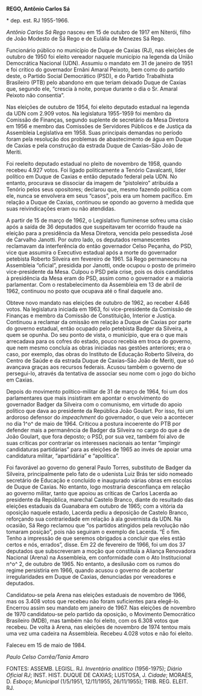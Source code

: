 **REGO, Antônio Carlos Sá**

\* dep. est. RJ 1955-1966.

*Antônio Carlos Sá Rego* nasceu em 15 de outubro de 1917 em Niterói,
filho de João Modesto de Sá Rego e de Eulália de Menezes Sá Rego.

Funcionário público no município de Duque de Caxias (RJ), nas eleições
de outubro de 1950 foi eleito vereador naquele município na legenda da
União Democrática Nacional (UDN). Assumiu o mandato em 31 de janeiro de
1951 e foi crítico do governador Ernâni Amaral Peixoto, bem como do
partido deste, o Partido Social Democrático (PSD), e do Partido
Trabalhista Brasileiro (PTB) pelo abandono em que teriam deixado Duque
de Caxias que, segundo ele, “crescia à noite, porque durante o dia o Sr.
Amaral Peixoto não consentia”.

Nas eleições de outubro de 1954, foi eleito deputado estadual na legenda
da UDN com 2.909 votos. Na legislatura 1955-1959 foi membro da Comissão
de Finanças, segundo suplente de secretário da Mesa Diretora em 1956 e
membro das Comissões de Servidores Públicos e de Justiça da Assembleia
Legislativa em 1958. Suas principais demandas no período foram pela
resolução dos problemas de abastecimento de água em Duque de Caxias e
pela construção da estrada Duque de Caxias–São João de Meriti.

Foi reeleito deputado estadual no pleito de novembro de 1958, quando
recebeu 4.927 votos. Foi ligado politicamente a Tenório Cavalcanti,
líder político em Duque de Caxias e então deputado federal pela UDN. No
entanto, procurava se dissociar da imagem de “pistoleiro” atribuída a
Tenório pelos seus opositores; declarou que, mesmo fazendo política com
ele, nunca se envolvera em seus “casos”, pois era um homem pacífico. Em
relação a Duque de Caxias, continuou se opondo ao governo à medida que
suas reivindicações eram ou não atendidas.

A partir de 15 de março de 1962, o Legislativo fluminense sofreu uma
cisão após a saída de 36 deputados que suspeitavam ter ocorrido fraude
na eleição para a presidência da Mesa Diretora, vencida pelo pessedista
José de Carvalho Janotti. Por outro lado, os deputados remanescentes
reclamavam da interferência do então governador Celso Peçanha, do PSD,
vice que assumira o Executivo estadual após a morte do governador
petebista Roberto Silveira em fevereiro de 1961. Sá Rego permaneceu na
Assembleia “oficial”, presidida por Janotti, onde ocupou o posto de
primeiro vice-presidente da Mesa. Culpou o PSD pela crise, pois os dois
candidatos à presidência da Mesa eram do PSD, assim como o governador e
a maioria parlamentar. Com o restabelecimento da Assembleia em 13 de
abril de 1962, continuou no posto que ocupava até o final daquele ano.

Obteve novo mandato nas eleições de outubro de 1962, ao receber 4.646
votos. Na legislatura iniciada em 1963, foi vice-presidente da Comissão
de Finanças e membro da Comissão de Constituição, Interior e Justiça.
Continuou a reclamar da omissão em relação a Duque de Caxias por parte
do governo estadual, então ocupado pelo petebista Badger da Silveira, a
quem se opunha. Do seu ponto de vista, o município, que era o que mais
arrecadava para os cofres do estado, pouco recebia em troca do governo,
que nem mesmo concluía as obras iniciadas nas gestões anteriores; era o
caso, por exemplo, das obras do Instituto de Educação Roberto Silveira,
do Centro de Saúde e da estrada Duque de Caxias–São João de Meriti, que
só avançava graças aos recursos federais. Acusou também o governo de
persegui-lo, através da tentativa de associar seu nome com o jogo do
bicho em Caxias.

Depois do movimento político-militar de 31 de março de 1964, foi um dos
parlamentares que mais insistiram em apontar o envolvimento do
governador Badger da Silveira com o comunismo, em virtude do apoio
político que dava ao presidente da República João Goulart. Por isso, foi
um ardoroso defensor do *impeachment* do governador, o que veio a
acontecer no dia 1^o^ de maio de 1964. Criticou a postura incoerente do
PTB por defender mais a permanência de Badger da Silveira no cargo do
que a de João Goulart, que fora deposto; o PSD, por sua vez, também foi
alvo de suas críticas por contrariar os interesses nacionais ao tentar
“impingir candidaturas partidárias” para as eleições de 1965 ao invés de
apoiar uma candidatura militar, “apartidária” e “apolítica”.

Foi favorável ao governo do general Paulo Torres, substituto de Badger
da Silveira, principalmente pelo fato de o udenista Luiz Brás ter sido
nomeado secretário de Educação e concluído e inaugurado várias obras em
escolas de Duque de Caxias. No entanto, logo mostraria desconfiança em
relação ao governo militar, tanto que apoiou as críticas de Carlos
Lacerda ao presidente da República, marechal Castelo Branco, diante do
resultado das eleições estaduais da Guanabara em outubro de 1965; com a
vitória da oposição naquele estado, Lacerda pediu a deposição de Castelo
Branco, reforçando sua contrariedade em relação à ala governista da UDN.
Na ocasião, Sá Rego reclamou que “os partidos atingidos pela revolução
não tomaram posição”, pois não seguiram o exemplo de Lacerda. “É o fim.
Tenho a impressão de que seremos obrigados a concluir que eles estão
certos e nós, errados”, disse. Em 22 de fevereiro de 1966, foi um dos 37
deputados que subscreveram a moção que constituía a Aliança Renovadora
Nacional (Arena) na Assembleia, em conformidade com o Ato Institucional
n^o^ 2, de outubro de 1965. No entanto, a desilusão com os rumos do
regime persistiria em 1966, quando acusou o governo de acobertar
irregularidades em Duque de Caxias, denunciadas por vereadores e
deputados.

Candidatou-se pela Arena nas eleições estaduais de novembro de 1966, mas
os 3.408 votos que recebeu não foram suficientes para elegê-lo. Encerrou
assim seu mandato em janeiro de 1967. Nas eleições de novembro de 1970
candidatou-se pelo partido da oposição, o Movimento Democrático
Brasileiro (MDB), mas também não foi eleito, com os 6.308 votos que
recebeu. De volta à Arena, nas eleições de novembro de 1974 tentou mais
uma vez uma cadeira na Assembleia. Recebeu 4.028 votos e não foi eleito.

Faleceu em 15 de maio de 1984.

*Paulo Celso Corrêa/Tania Amaro*

FONTES: ASSEMB. LEGISL. RJ. *Inventário analítico* (1956-1975); *Diário
Oficial RJ*; INST. HIST. DUQUE DE CAXIAS; LUSTOSA, J. *Cidade*; MORAES,
D. *Esboço*; *Municipal* (1/5/1951, 12/11/1955, 26/11/1955); TRIB. REG.
ELEIT. RJ.
